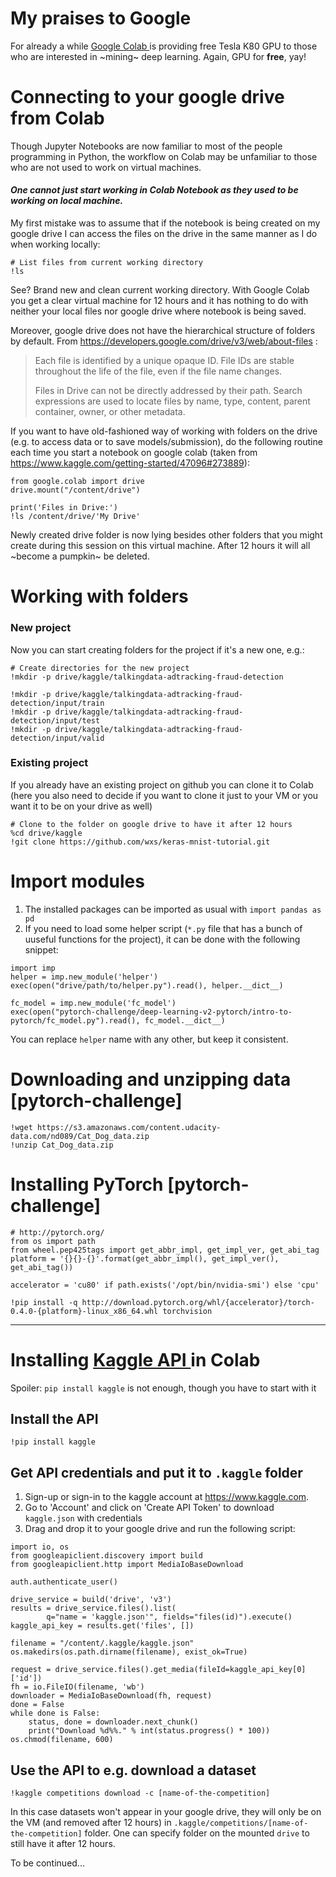 # My praises to Google
For already a while <a href='https://colab.research.google.com/'> Google Colab </a> is providing free Tesla K80 GPU to those who are interested in ~mining~ deep learning. Again, GPU for **free**, yay! 

# Сonnecting to your google drive from Colab 

Though Jupyter Notebooks are now familiar to most of the people programming in Python, the workflow on Colab may be unfamiliar to those who are not used to work on virtual machines. 

#### _One cannot just start working in Colab Notebook as they used to be working on local machine._

My first mistake was to assume that if the notebook is being created on my google drive I can access the files on the drive in the same manner as I do when working locally:

``` 
# List files from current working directory
!ls
```

See? Brand new and clean current working directory. With Google Colab you get a clear virtual machine for 12 hours and it has 
nothing to do with neither your local files nor google drive where notebook is being saved.


Moreover, google drive does not have the hierarchical structure of folders by default. From https://developers.google.com/drive/v3/web/about-files :

> Each file is identified by a unique opaque ID. File IDs are stable throughout the life of the file, even if the file name changes.
>
> Files in Drive can not be directly addressed by their path. Search expressions are used to locate files by name, type, content, parent container, owner, or other metadata.

If you want to have old-fashioned way of working with folders on the drive (e.g. to access data or to save models/submission), 
do the following routine each time you start a notebook on google colab (taken from https://www.kaggle.com/getting-started/47096#273889): 

```
from google.colab import drive
drive.mount("/content/drive")

print('Files in Drive:')
!ls /content/drive/'My Drive'
```
Newly created drive folder is now lying besides other folders that you might create during this session on this virtual machine. After 12 hours it will all ~become a pumpkin~ be deleted. 

# Working with folders 

### New project
Now you can start creating folders for the project if it's a new one, e.g.:
```
# Create directories for the new project
!mkdir -p drive/kaggle/talkingdata-adtracking-fraud-detection

!mkdir -p drive/kaggle/talkingdata-adtracking-fraud-detection/input/train
!mkdir -p drive/kaggle/talkingdata-adtracking-fraud-detection/input/test
!mkdir -p drive/kaggle/talkingdata-adtracking-fraud-detection/input/valid
```

### Existing project
If you already have an existing project on github you can clone it to Colab (here you also need to decide if you want to clone it just to your VM or you want it to be on your drive as well)

```
# Clone to the folder on google drive to have it after 12 hours
%cd drive/kaggle 
!git clone https://github.com/wxs/keras-mnist-tutorial.git 
```

# Import modules
1) The installed packages can be imported as usual with `import pandas as pd`
2) If you need to load some helper script (`*.py` file that has a bunch of uuseful functions for the project), it can be done with the following snippet:
```
import imp 
helper = imp.new_module('helper')
exec(open("drive/path/to/helper.py").read(), helper.__dict__)

fc_model = imp.new_module('fc_model')
exec(open("pytorch-challenge/deep-learning-v2-pytorch/intro-to-pytorch/fc_model.py").read(), fc_model.__dict__)
``` 
You can replace `helper` name with any other, but keep it consistent.

# Downloading and unzipping data [pytorch-challenge] 
```
!wget https://s3.amazonaws.com/content.udacity-data.com/nd089/Cat_Dog_data.zip 
!unzip Cat_Dog_data.zip
``` 

# Installing PyTorch [pytorch-challenge] 
```
# http://pytorch.org/
from os import path
from wheel.pep425tags import get_abbr_impl, get_impl_ver, get_abi_tag
platform = '{}{}-{}'.format(get_abbr_impl(), get_impl_ver(), get_abi_tag())

accelerator = 'cu80' if path.exists('/opt/bin/nvidia-smi') else 'cpu'

!pip install -q http://download.pytorch.org/whl/{accelerator}/torch-0.4.0-{platform}-linux_x86_64.whl torchvision
```



***

# Installing <a href='https://github.com/Kaggle/kaggle-api'> Kaggle API </a> in Colab 

Spoiler: `pip install kaggle` is not enough, though you have to start with it

## Install the API

```!pip install kaggle```

## Get API credentials and put it to `.kaggle` folder

1) Sign-up or sign-in to the kaggle account at https://www.kaggle.com. 
2) Go to 'Account' and click on 'Create API Token' to download `kaggle.json` with credentials 
3) Drag and drop it to your google drive and run the following script:

```
import io, os
from googleapiclient.discovery import build
from googleapiclient.http import MediaIoBaseDownload

auth.authenticate_user()

drive_service = build('drive', 'v3')
results = drive_service.files().list(
        q="name = 'kaggle.json'", fields="files(id)").execute()
kaggle_api_key = results.get('files', [])

filename = "/content/.kaggle/kaggle.json"
os.makedirs(os.path.dirname(filename), exist_ok=True)

request = drive_service.files().get_media(fileId=kaggle_api_key[0]['id'])
fh = io.FileIO(filename, 'wb')
downloader = MediaIoBaseDownload(fh, request)
done = False
while done is False:
    status, done = downloader.next_chunk()
    print("Download %d%%." % int(status.progress() * 100))
os.chmod(filename, 600)
```
## Use the API to e.g. download a dataset

```!kaggle competitions download -c [name-of-the-competition]```

In this case datasets won't appear in your google drive, they will only be on the VM (and removed after 12 hours) in `.kaggle/competitions/[name-of-the-competition]` folder. One can specify folder on the mounted `drive` to still have it after 12 hours. 

To be continued...
